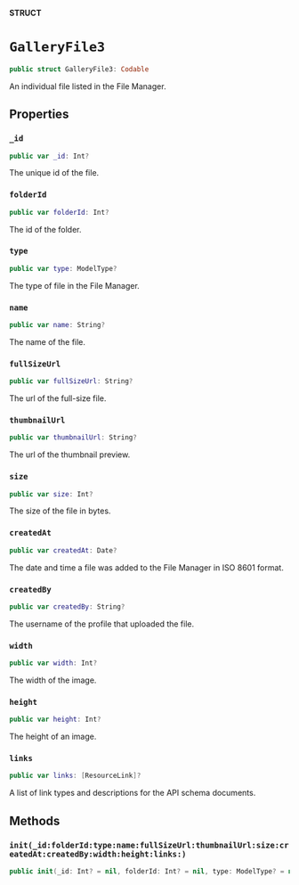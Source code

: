 **STRUCT**

# `GalleryFile3`

```swift
public struct GalleryFile3: Codable
```

An individual file listed in the File Manager.

## Properties
### `_id`

```swift
public var _id: Int?
```

The unique id of the file.

### `folderId`

```swift
public var folderId: Int?
```

The id of the folder.

### `type`

```swift
public var type: ModelType?
```

The type of file in the File Manager.

### `name`

```swift
public var name: String?
```

The name of the file.

### `fullSizeUrl`

```swift
public var fullSizeUrl: String?
```

The url of the full-size file.

### `thumbnailUrl`

```swift
public var thumbnailUrl: String?
```

The url of the thumbnail preview.

### `size`

```swift
public var size: Int?
```

The size of the file in bytes.

### `createdAt`

```swift
public var createdAt: Date?
```

The date and time a file was added to the File Manager in ISO 8601 format.

### `createdBy`

```swift
public var createdBy: String?
```

The username of the profile that uploaded the file.

### `width`

```swift
public var width: Int?
```

The width of the image.

### `height`

```swift
public var height: Int?
```

The height of an image.

### `links`

```swift
public var links: [ResourceLink]?
```

A list of link types and descriptions for the API schema documents.

## Methods
### `init(_id:folderId:type:name:fullSizeUrl:thumbnailUrl:size:createdAt:createdBy:width:height:links:)`

```swift
public init(_id: Int? = nil, folderId: Int? = nil, type: ModelType? = nil, name: String? = nil, fullSizeUrl: String? = nil, thumbnailUrl: String? = nil, size: Int? = nil, createdAt: Date? = nil, createdBy: String? = nil, width: Int? = nil, height: Int? = nil, links: [ResourceLink]? = nil)
```
